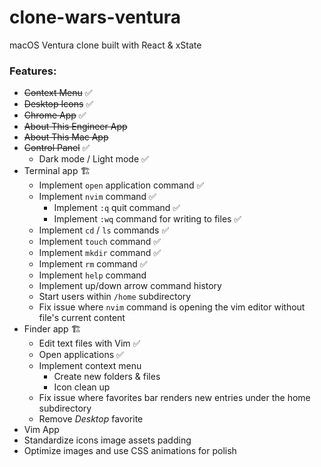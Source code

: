 # clone-wars-ventura

macOS Ventura clone built with React &amp; xState

### Features:

- ~~Context Menu~~ ✅
- ~~Desktop Icons~~ ✅
- ~~Chrome App~~ ✅
- ~~About This Engineer App~~
- ~~About This Mac App~~
- ~~Control Panel~~ ✅
  - Dark mode / Light mode ✅
- Terminal app 🏗️
  - Implement `open` application command ✅
  - Implement `nvim` command ✅
    - Implement `:q` quit command ✅
    - Implement `:wq` command for writing to files ✅
  - Implement `cd` / `ls` commands ✅
  - Implement `touch` command ✅
  - Implement `mkdir` command ✅
  - Implement `rm` command ✅
  - Implement `help` command
  - Implement up/down arrow command history
  - Start users within `/home` subdirectory
  - Fix issue where `nvim` command is opening the vim editor without file's current content
- Finder app 🏗️
  - Edit text files with Vim ✅
  - Open applications ✅
  - Implement context menu
    - Create new folders & files
    - Icon clean up
  - Fix issue where favorites bar renders new entries under the home subdirectory
  - Remove _Desktop_ favorite
- Vim App
- Standardize icons image assets padding
- Optimize images and use CSS animations for polish
